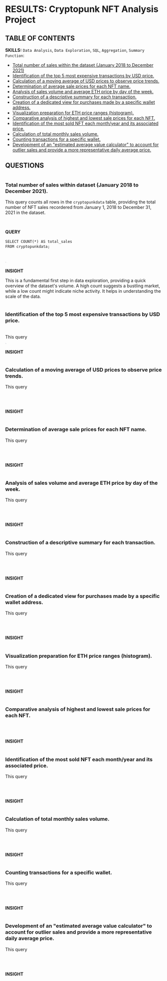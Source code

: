 # RESULTS: Cryptopunk NFT Analysis Project


## TABLE OF CONTENTS
<b>SKILLS:</b> `Data Analysis`, `Data Exploration`, `SQL`, `Aggregation`, `Summary Function`:

- [Total number of sales within the dataset (January 2018 to December 2021)](https://github.com/LashawnFofung/Cryptopunks-NFT-Analysis-Project/blob/main/Results/Report.md#total-number-of-sales-within-the-specified-period)
- [Identification of the top 5 most expensive transactions by USD price.](https://github.com/LashawnFofung/Cryptopunks-NFT-Analysis-Project/blob/main/Results/Report.md#identification-of-the-top-5-most-expensive-transactions-by-usd-price)
- [Calculation of a moving average of USD prices to observe price trends.](https://github.com/LashawnFofung/Cryptopunks-NFT-Analysis-Project/blob/main/Results/Report.md#calculation-of-a-moving-average-of-usd-prices-to-observe-price-trends)
- [Determination of average sale prices for each NFT name.](https://github.com/LashawnFofung/Cryptopunks-NFT-Analysis-Project/blob/main/Results/Report.md#determination-of-average-sale-prices-for-each-nft-name)
- [Analysis of sales volume and average ETH price by day of the week.](https://github.com/LashawnFofung/Cryptopunks-NFT-Analysis-Project/blob/main/Results/Report.md#analysis-of-sales-volume-and-average-eth-price-by-day-of-the-week)
- [Construction of a descriptive summary for each transaction.](https://github.com/LashawnFofung/Cryptopunks-NFT-Analysis-Project/blob/main/Results/Report.md#construction-of-a-descriptive-summary-for-each-transaction)
- [Creation of a dedicated view for purchases made by a specific wallet address.](https://github.com/LashawnFofung/Cryptopunks-NFT-Analysis-Project/blob/main/Results/Report.md#creation-of-a-dedicated-view-for-purchases-made-by-a-specific-wallet-address)
- [Visualization preparation for ETH price ranges (histogram).](https://github.com/LashawnFofung/Cryptopunks-NFT-Analysis-Project/blob/main/Results/Report.md#visualization-preparation-for-eth-price-ranges-histogram)
- [Comparative analysis of highest and lowest sale prices for each NFT.](https://github.com/LashawnFofung/Cryptopunks-NFT-Analysis-Project/blob/main/Results/Report.md#comparative-analysis-of-highest-and-lowest-sale-prices-for-each-nft)
- [Identification of the most sold NFT each month/year and its associated price.](https://github.com/LashawnFofung/Cryptopunks-NFT-Analysis-Project/blob/main/Results/Report.md#identification-of-the-most-sold-nft-each-monthyear-and-its-associated-price)
- [Calculation of total monthly sales volume.](https://github.com/LashawnFofung/Cryptopunks-NFT-Analysis-Project/blob/main/Results/Report.md#calculation-of-total-monthly-sales-volume)
- [Counting transactions for a specific wallet.](https://github.com/LashawnFofung/Cryptopunks-NFT-Analysis-Project/blob/main/Results/Report.md#counting-transactions-for-a-specific-wallet)
- [Development of an "estimated average value calculator" to account for outlier sales and provide a more representative daily average price.](https://github.com/LashawnFofung/Cryptopunks-NFT-Analysis-Project/blob/main/Results/Report.md#development-of-an-estimated-average-value-calculator-to-account-for-outlier-sales-and-provide-a-more-representative-daily-average-price)


<h2>QUESTIONS</h2>

<h1></h1>
  
<h3>Total number of sales within dataset (January 2018 to December 2021).</h3>

 This query counts all rows in the `cryptopunkdata` table, providing the total number of NFT sales recordered from January 1, 2018 to December 31, 2021 in the dataset.

<br>

<b>QUERY</b>
``` /*Total number of sales within the specified period.*/
SELECT COUNT(*) AS total_sales
FROM cryptopunkdata;
```
<br>

<img src="https://github.com/LashawnFofung/Cryptopunks-NFT-Analysis-Project/blob/main/Images/Total%20Sales.png" widht="450" height="4" alt="Total Sales">

<b>INSIGHT</b> 
 
This is a fundamental first step in data exploration, providing a quick overview of the dataset's volume. A high count suggests a bustling market, while a low count might indicate niche activity. It helps in understanding the scale of the data.

<h1></h1>
  
<h3>Identification of the top 5 most expensive transactions by USD price.</h3>

<br>
 This query
 
<br>

<img src="https://github.com/LashawnFofung/Cryptopunks-NFT-Analysis-Project/blob/main/Images/Top%205%20Most%20Expensive%20Cryptopunk%20NFT%20Transaction.png" widht="450" height="4" alt="">

<br>

<b>INSIGHT</b> 

<h1></h1>
  
<h3>Calculation of a moving average of USD prices to observe price trends.</h3>

 This query
 
<br>

<img src="" widht="450" height="4" alt="">

<br>

<b>INSIGHT</b> 

<h1></h1>
  
<h3>Determination of average sale prices for each NFT name.</h3>

 This query
 
<br>

<img src="" widht="450" height="4" alt="">

<br>

<b>INSIGHT</b> 

<h1></h1>
  
<h3>Analysis of sales volume and average ETH price by day of the week.</h3>

 This query
 
<br>

<img src="" widht="450" height="4" alt="">

<br>

<b>INSIGHT</b> 

<h1></h1>
  
<h3>Construction of a descriptive summary for each transaction.</h3>

 This query
 
<br>

<img src="" widht="450" height="4" alt="">

<br>

<b>INSIGHT</b> 

<h1></h1>
  
<h3>Creation of a dedicated view for purchases made by a specific wallet address.</h3>

 This query
 
<br>

<img src="" widht="450" height="4" alt="">

<br>

<b>INSIGHT</b> 

<h1></h1>
  
<h3>Visualization preparation for ETH price ranges (histogram).</h3>

 This query
 
<br>

<img src="" widht="450" height="4" alt="">

<br>

<b>INSIGHT</b> 

<h1></h1>
  
<h3>Comparative analysis of highest and lowest sale prices for each NFT.</h3>

<br>

<img src="" widht="450" height="4" alt="">

<br>

<b>INSIGHT</b> 

<h1></h1>
  
<h3>Identification of the most sold NFT each month/year and its associated price.</h3>

 This query
 
<br>

<img src="" widht="450" height="4" alt="">

<br>

<b>INSIGHT</b> 

<h1></h1>
  
<h3>Calculation of total monthly sales volume.</h3>

 This query
 
<br>

<img src="" widht="450" height="4" alt="">

<br>

<b>INSIGHT</b> 

<h1></h1>
  
<h3>Counting transactions for a specific wallet.</h3>

 This query
 
<br>

<img src="" widht="450" height="4" alt="">

<br>

<b>INSIGHT</b> 

<h1></h1>
  
<h3>Development of an "estimated average value calculator" to account for outlier sales and provide a more representative daily average price.</h3>

 This query
 
<br>

<img src="" widht="450" height="4" alt="">

<br>

<b>INSIGHT</b> 



<h1></h1>
  
<h3></h3>

<br>

<img src="" widht="450" height="4" alt="">

